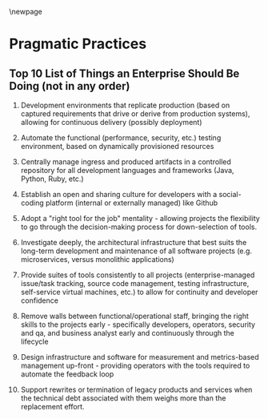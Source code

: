 \newpage

# Pragmatic Practices

## Top 10 List of Things an Enterprise Should Be Doing (not in any order)

1. Development environments that replicate production (based on captured requirements that drive or derive from production systems), allowing for continuous delivery (possibly deployment)

2. Automate the functional (performance, security, etc.) testing environment, based on dynamically provisioned resources

3. Centrally manage ingress and produced artifacts in a controlled repository for all development languages and frameworks (Java, Python, Ruby, etc.)

4. Establish an open and sharing culture for developers with a social-coding platform (internal or externally managed) like Github

5. Adopt a "right tool for the job" mentality - allowing projects the flexibility to go through the decision-making process for down-selection of tools.

6. Investigate deeply, the architectural infrastructure that best suits the long-term development and maintenance of all software projects (e.g. microservices, versus monolithic applications)

7. Provide suites of tools consistently to all projects (enterprise-managed issue/task tracking, source code management, testing infrastructure, self-service virtual machines, etc.) to allow for continuity and developer confidence

8. Remove walls between functional/operational staff, bringing the right skills to the projects early - specifically developers, operators, security and qa, and business analyst early and continuously through the lifecycle

9. Design infrastructure and software for measurement and metrics-based management up-front - providing operators with the tools required to automate the feedback loop

10. Support rewrites or termination of legacy products and services when the technical debt associated with them weighs more than the replacement effort.
